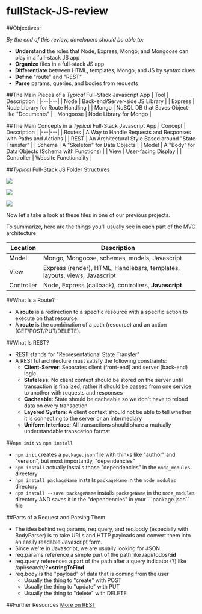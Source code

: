 # fullStack-JS-review

##Objectives:

*By the end of this review, developers should be able to:*
- **Understand** the roles that Node, Express, Mongo, and Mongoose can play in a full-stack JS app
- **Organize** files in a full-stack JS app
- **Differentiate** between HTML, templates, Mongo, and JS by syntax clues
- **Define** "route" and "REST"
- **Parse** params, queries, and bodies from requests

##The Main Pieces of a *Typical* Full-Stack Javascript App
| Tool  | Description  |
|---|---|
| Node  | Back-end/Server-side JS Library  |
| Express  | Node Library for Route Handling  |
| Mongo  | NoSQL DB that Saves Object-like "Documents"  |
| Mongoose  | Node Library for Mongo  |


##The Main Concepts in a *Typical* Full-Stack Javascript App
| Concept  | Description  |
|---|---|
| Routes  | A Way to Handle Requests and Responses with Paths and Actions  |
| REST  | An Architectural Style Based around "State Transfer" |
| Schema  | A "Skeleton" for Data Objects  |
| Model  | A "Body" for Data Objects (Schema with Functions)  |
| View  | User-facing Display  |
| Controller  | Website Functionality  |

##*Typical* Full-Stack JS Folder Structures

![](images/firstExpress.png)

![](images/candiesLab.png)

![](images/stockChart.png)

Now let's take a look at these files in one of our previous projects.

To summarize, here are the things you'll usually see in each part of the MVC architecture

| Location  | Description  |
|---|---|
| Model  | Mongo, Mongoose, schemas, models, Javascript  |
| View  | Express (render), HTML, Handlebars, templates, layouts, views, Javascript |
| Controller  | Node, Express (callback), controllers, **Javascript**  |

##What Is a Route?

- A **route** is a redirection to a specific resource with a specific action to execute on that resource.
- A **route** is the combination of a path (resource) and an action (GET/POST/PUT/DELETE).

##What Is REST?

- REST stands for "Representational State Transfer"
- A RESTful architecture must satisfy the following constraints:
  - **Client-Server**: Separates client (front-end) and server (back-end) logic
  - **Stateless**: No client context should be stored on the server until transaction is finalized, rather it should be passed from one service to another with requests and responses
  - **Cacheable**: State should be cacheable so we don't have to reload data on every transaction
  - **Layered System**: A client context should not be able to tell whether it is connecting to the server or an intermediary
  - **Uniform Interface**: All transactions should share a mutually understandable transcation format

##```npm init``` vs ```npm install```
- ```npm init``` creates a ```package.json``` file with thinks like "author" and "version", but most importantly, "dependencies"
- ```npm install``` actually installs those "dependencies" in the ```node_modules``` directory
- ```npm install packageName``` installs ```packageName``` in the ```node_modules``` directory
- ```npm install --save packageName``` installs ```packageName``` in the ```node_modules``` directory AND saves it in the "dependencies" in your ```package.json`` file

##Parts of a Request and Parsing Them
- The idea behind req.params, req.query, and req.body (especially with BodyParser) is to take URLs and HTTP payloads and convert them into an easily readable Javascript form.
- Since we're in Javascript, we are usually looking for JSON.
- req.params reference a simple part of the path like /api/todos/**:id**
- req.query references a part of the path after a query indicator (?) like /api/search/**?=stringToFind**
- req.body is the "payload" of data that is coming from the user
  - Usually the thing to "create" with POST
  - Usually the thing to "update" with PUT
  - Usually the thing to "delete" with DELETE

##Further Resources
[More on REST](https://en.wikipedia.org/wiki/Representational_state_transfer#Architectural_constraints)
